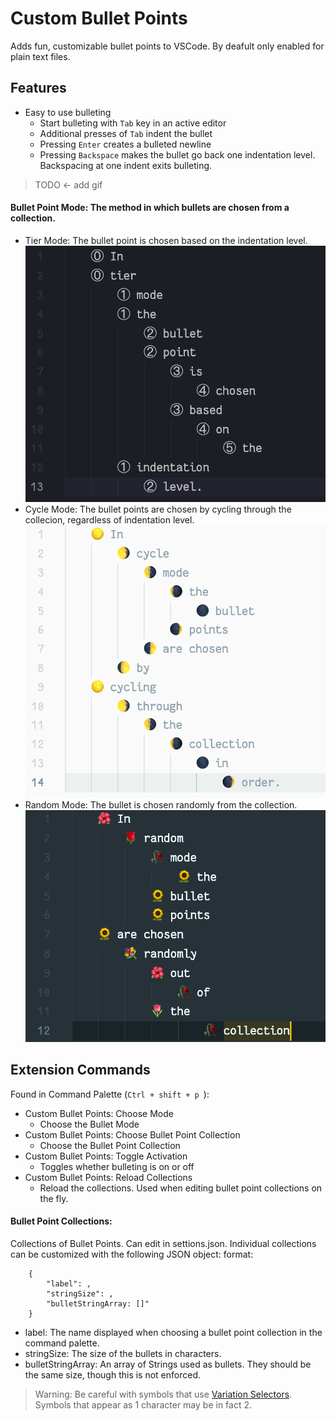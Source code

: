 # Custom Bullet Points

Adds fun, customizable bullet points to VSCode. By deafult only enabled for plain text files.

## Features

* Easy to use bulleting
  * Start bulleting with `Tab` key in an active editor
  * Additional presses of `Tab` indent the bullet
  * Pressing `Enter` creates a bulleted newline
  * Pressing `Backspace` makes the bullet go back one indentation level. Backspacing at one indent exits bulleting.

>TODO <- add gif

#### Bullet Point Mode: The method in which bullets are chosen from a collection.
* Tier Mode: The bullet point is chosen based on the indentation level.
![Tier Mode](https://raw.githubusercontent.com/gorgew/CustomBulletPoints/CustomBulletPoints/images/tier.png)
* Cycle Mode: The bullet points are chosen by cycling through the collecion, regardless of indentation level.
![Cycle Mode](https://raw.githubusercontent.com/gorgew/CustomBulletPoints/CustomBulletPoints/images/cycle.png)
* Random Mode: The bullet is chosen randomly from the collection.
![Random Mode](https://raw.githubusercontent.com/gorgew/CustomBulletPoints/CustomBulletPoints/images/random.png)

## Extension Commands

Found in Command Palette (`Ctrl + shift + p `):
* Custom Bullet Points: Choose Mode
  * Choose the Bullet Mode
* Custom Bullet Points: Choose Bullet Point Collection
  * Choose the Bullet Point Collection
* Custom Bullet Points: Toggle Activation
  * Toggles whether bulleting is on or off
* Custom Bullet Points: Reload Collections
  * Reload the collections. Used when editing bullet point collections on the fly.
#### Bullet Point Collections: 
Collections of Bullet Points. Can edit in settions.json. Individual collections can be customized with the following JSON object: format:
```
    {
        "label": ,
        "stringSize": ,
        "bulletStringArray: []"
    }
```
* label: The name displayed when choosing a bullet point collection in the command palette.
* stringSize: The size of the bullets in characters.
* bulletStringArray: An array of Strings used as bullets. They should be the same size, though this is not enforced.

> Warning: Be careful with symbols that use [Variation Selectors](https://en.wikipedia.org/wiki/Variation_Selectors_(Unicode_block)). Symbols that appear as 1 character may be in fact 2.
